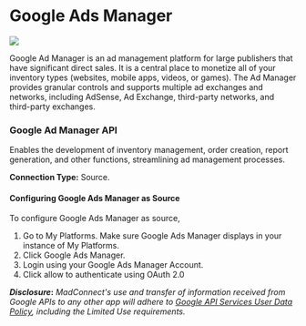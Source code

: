 # Google Ads Manager

![](https://lh7-us.googleusercontent.com/pjRh7yPz7sLK07oXr-SdDb5yqO8fK8Ij41h8D-u8EpMFCPvPU3SHqyUNSi2eJlVMbvRynp4mUAydajRz-GBctlfoqnOuxSG-mz0ewdC1tWp7\_mj3RnOkO-okvJMgyYhd2SylpIg2caWZx62gBWmj8Q)

Google Ad Manager is an ad management platform for large publishers that have significant direct sales. It is a central place to monetize all of your inventory types (websites, mobile apps, videos, or games). The Ad Manager provides granular controls and supports multiple ad exchanges and networks, including AdSense, Ad Exchange, third-party networks, and third-party exchanges.

### Google Ad Manager API&#x20;

Enables the development of inventory management, order creation, report generation, and other functions, streamlining ad management processes.

**Connection Type:** Source.

#### Configuring Google Ads Manager as Source

To configure Google Ads Manager as source,

1. Go to My Platforms. Make sure Google Ads Manager displays in your instance of My Platforms.
2. Click Google Ads Manager.
3. Login using your Google Ads Manager Account.
4. Click allow to authenticate using OAuth 2.0



_**Disclosure**_**:** _MadConnect's use and transfer of information received from Google APIs to any other app will adhere to_ [_Google API Services User Data Policy_](https://developers.google.com/terms/api-services-user-data-policy#additional\_requirements\_for\_specific\_api\_scopes)_, including the Limited Use requirements._
